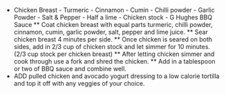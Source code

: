 - Chicken Breast - Turmeric - Cinnamon - Cumin - Chilli powder - Garlic Powder - Salt & Pepper - Half a lime - Chicken stock - G Hughes BBQ Sauce ** Coat chicken breast with equal parts turmeric, chilli powder, cinnamon, cumin, garlic powder, salt, pepper and lime juice. ** Sear chicken breast 4 minutes per side. ** Once chicken is seared on both sides, add in 2/3 cup of chicken stock and let simmer for 10 minutes. (2/3 cup stock per chicken breast) ** After letting chicken simmer and cook through use a fork and shred the chicken. ** Add in a tablespoon or two of BBQ sauce and combine well.
- ADD pulled chicken and avocado yogurt dressing to a low calorie tortilla and top it off with any veggies of your choice.